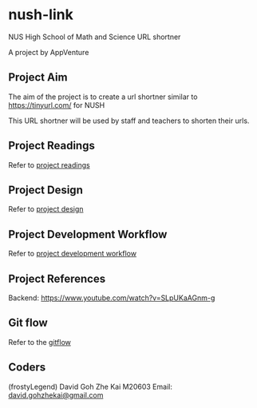 # nush-link

NUS High School of Math and Science URL shortner

A project by AppVenture

## Project Aim

The aim of the project is to create a url shortner similar to https://tinyurl.com/ for NUSH

This URL shortner will be used by staff and teachers to shorten their urls.

## Project Readings

Refer to [project readings](docs/project_readings.md)

## Project Design

Refer to [project design](docs/project_design.md)

## Project Development Workflow

Refer to [project development workflow](docs/project_development_workflow.md)

## Project References

Backend: https://www.youtube.com/watch?v=SLpUKaAGnm-g

## Git flow

Refer to the [gitflow](docs/gitflow.md)

## Coders
(frostyLegend) David Goh Zhe Kai M20603
Email: david.gohzhekai@gmail.com

